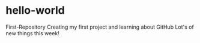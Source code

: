 # hello-world
First-Repository
Creating my first project and learning about GitHub
Lot's of new things this week!
